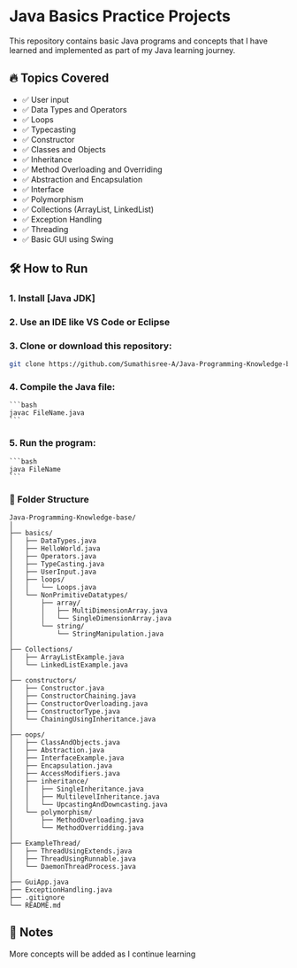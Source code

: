 # Java Basics Practice Projects

This repository contains basic Java programs and concepts that I have learned and implemented as part of my Java learning journey.

## 🔥 Topics Covered

- ✅ User input
- ✅ Data Types and Operators
- ✅ Loops
- ✅ Typecasting
- ✅ Constructor
- ✅ Classes and Objects
- ✅ Inheritance
- ✅ Method Overloading and Overriding
- ✅ Abstraction and Encapsulation
- ✅ Interface
- ✅ Polymorphism
- ✅ Collections (ArrayList, LinkedList)
- ✅ Exception Handling
- ✅ Threading
- ✅ Basic GUI using Swing

## 🛠 How to Run

### 1. Install [Java JDK]

### 2. Use an IDE like **VS Code** or **Eclipse**

### 3. Clone or download this repository:
   ```bash
   git clone https://github.com/Sumathisree-A/Java-Programming-Knowledge-base
   ```

### 4. Compile the Java file:
    ```bash
    javac FileName.java
    ```
### 5. Run the program:
    ```bash
    java FileName
    ```
### 📁 Folder Structure
```
Java-Programming-Knowledge-base/
│
├── basics/
│   ├── DataTypes.java
│   ├── HelloWorld.java
│   ├── Operators.java
│   ├── TypeCasting.java
│   ├── UserInput.java
│   ├── loops/
│   │   └── Loops.java
│   └── NonPrimitiveDatatypes/
│       ├── array/
│       │   ├── MultiDimensionArray.java
│       │   └── SingleDimensionArray.java
│       └── string/
│           └── StringManipulation.java
│
├── Collections/
│   ├── ArrayListExample.java
│   └── LinkedListExample.java
│
├── constructors/
│   ├── Constructor.java
│   ├── ConstructorChaining.java
│   ├── ConstructorOverloading.java
│   ├── ConstructorType.java
│   └── ChainingUsingInheritance.java
│
├── oops/
│   ├── ClassAndObjects.java
│   ├── Abstraction.java
│   ├── InterfaceExample.java
│   ├── Encapsulation.java
│   ├── AccessModifiers.java
│   ├── inheritance/
│   │   ├── SingleInheritance.java
│   │   ├── MultilevelInheritance.java
│   │   └── UpcastingAndDowncasting.java
│   └── polymorphism/
│       ├── MethodOverloading.java
│       └── MethodOverridding.java
│
├── ExampleThread/
│   ├── ThreadUsingExtends.java
│   ├── ThreadUsingRunnable.java
│   └── DaemonThreadProcess.java
│
├── GuiApp.java
├── ExceptionHandling.java
├── .gitignore
└── README.md
```

## 📌 Notes

More concepts will be added as I continue learning
